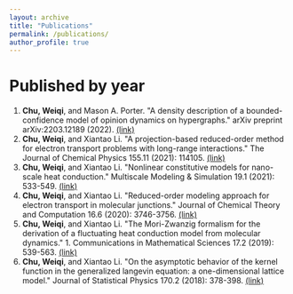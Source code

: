 ```yaml
---
layout: archive
title: "Publications"
permalink: /publications/
author_profile: true
---
```

<!-- {% if author.googlescholar %}
You can also find my articles on <u><a href="{{author.googlescholar}}">my Google Scholar profile</a>.</u>
{% endif %}

{% include base_path %}

{% for post in site.publications reversed %}
  {% include archive-single.html %}
{% endfor %}
-->

Published by year
===
1. <b>Chu, Weiqi</b>, and Mason A. Porter. "A density description of a bounded-confidence model of opinion dynamics on hypergraphs." arXiv preprint arXiv:2203.12189 (2022). [(link)](https://arxiv.org/abs/2203.12189)
1. <b>Chu, Weiqi</b>, and Xiantao Li. "A projection-based reduced-order method for electron transport problems with long-range interactions." The Journal of Chemical Physics 155.11 (2021): 114105. [(link)](https://aip.scitation.org/doi/abs/10.1063/5.0059355)
1. <b>Chu, Weiqi</b>, and Xiantao Li. "Nonlinear constitutive models for nano-scale heat conduction." Multiscale Modeling & Simulation 19.1 (2021): 533-549. [(link)](https://epubs.siam.org/doi/abs/10.1137/19M1257664?casa_token=GCQF5sSZI9MAAAAA:JVXInuTENE_1c6GyHkqazm0eXVOvAl5JBpO2ItxGPiuy4Lcgg2YwQjl7SMCEDWzVFv40LmVpeo0)
1. <b>Chu, Weiqi</b>, and Xiantao Li. "Reduced-order modeling approach for electron transport in molecular junctions." Journal of Chemical Theory and Computation 16.6 (2020): 3746-3756. [(link)](https://pubs.acs.org/doi/abs/10.1021/acs.jctc.9b01090)
1. <b>Chu, Weiqi</b>, and Xiantao Li. "The Mori-Zwanzig formalism for the derivation of a fluctuating heat conduction model from molecular dynamics." 1. Communications in Mathematical Sciences 17.2 (2019): 539-563. [(link)](https://intlpress.com/site/pub/pages/journals/items/cms/content/vols/0017/0002/a010/index.php)
1. <b>Chu, Weiqi</b>, and Xiantao Li. "On the asymptotic behavior of the kernel function in the generalized langevin equation: a one-dimensional lattice model." Journal of Statistical Physics 170.2 (2018): 378-398. [(link)](https://link.springer.com/article/10.1007/s10955-017-1927-3)

